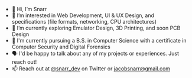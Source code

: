 - 👋 Hi, I’m Snarr
- 👀 I’m interested in Web Development, UI & UX Design, and specifications (file formats, networking, CPU architectures)
- 🌱 I’m currently exploring Emulator Design, 3D Printing, and soon PCB Design
- 🏫 I'm currently pursuing a B.S. in Computer Science with a certificate in Computer Security and Digital Forensics
- 🗣️ I'd be happy to talk about any of my projects or experiences. Just reach out!
- 📫 Reach out at [@snarr_dev](https://www.twitter.com/snarr_dev) on Twitter or [jacobsnarr@gmail.com](mailto:jacobsnarr@gmail.com) 
